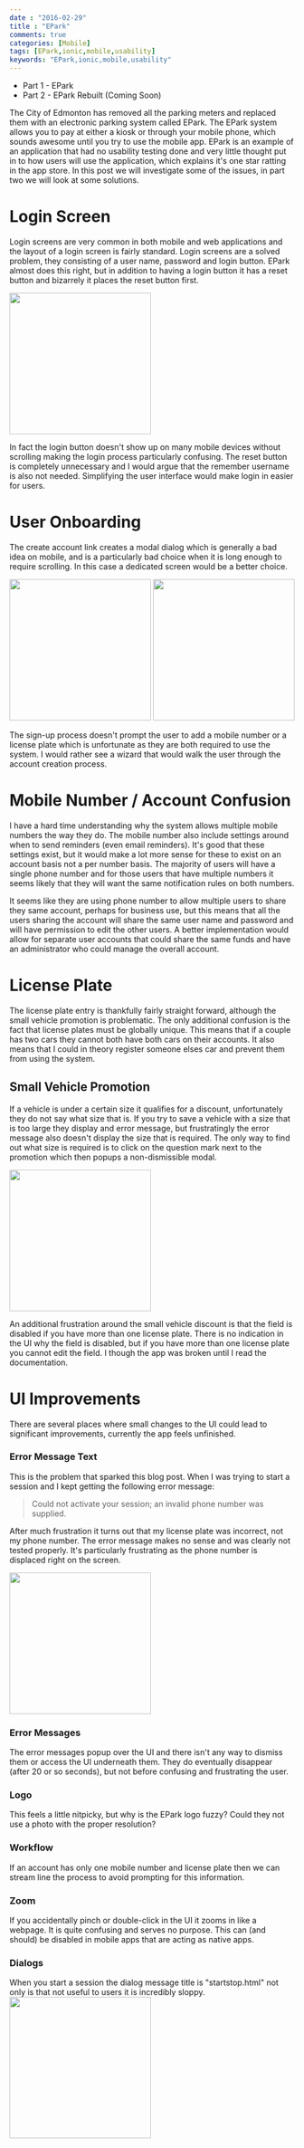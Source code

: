 ```yaml
---
date : "2016-02-29"
title : "EPark"
comments: true
categories: [Mobile]
tags: [EPark,ionic,mobile,usability]
keywords: "EPark,ionic,mobile,usability" 
---
```


- Part 1 - EPark
- Part 2 - EPark Rebuilt (Coming Soon)

The City of Edmonton has removed all the parking meters and replaced them with an electronic parking system called EPark.  The EPark system allows you to pay at either a kiosk or through your mobile phone, which sounds awesome until you try to use the mobile app. EPark is an example of an application that had no usability testing done and very little thought put in to how users will use the application, which explains it's one star ratting in the app store. In this post we will investigate some of the issues, in part two we will look at some solutions.

<!--more-->

# Login Screen
Login screens are very common in both mobile and web applications and the layout of a login screen is fairly standard. Login screens are a solved problem, they consisting of a user name, password and login button.  EPark almost does this right, but in addition to having a login button it has a reset button and bizarrely it places the reset button first.

<img src="../Login.png" width=250/>


In fact the login button doesn't show up on many mobile devices without scrolling making the login process particularly confusing.  The reset button is completely unnecessary and I would argue that the remember username is also not needed.  Simplifying the user interface would make login in easier for users.


# User Onboarding

The create account link creates a modal dialog which is generally a bad idea on mobile, and is a particularly bad choice when it is long enough to require scrolling.  In this case a dedicated screen would be a better choice.

<img src="../phone1.png" width=250/>
<img src="../phone2.png" width=250/>

The sign-up process doesn't prompt the user to add a mobile number or a license plate which is unfortunate as they are both required to use the system.  I would rather see a wizard that would walk the user through the account creation process.  

# Mobile Number / Account Confusion

I have a hard time understanding why the system allows multiple mobile numbers the way they do.  The mobile number also include settings around when to send reminders (even email reminders).  It's good that these settings exist, but it would make a lot more sense for these to exist on an account basis not a per number basis. The majority of users will have a single phone number and for those users that have multiple numbers it seems likely that they will want the same notification rules on both numbers.  

It seems like they are using phone number to allow multiple users to share they same account, perhaps for business use, but this means that all the users sharing the account will share the same user name and password and will have permission to edit the other users. A better implementation would allow for separate user accounts that could share the same funds and have an administrator who could manage the overall account.


# License Plate
The license plate entry is thankfully fairly straight forward, although the small vehicle promotion is problematic.  The only additional confusion is the fact that license plates must be globally unique.  This means that if a couple has two cars they cannot both have both cars on their accounts.  It also means that I could in theory register someone elses car and prevent them from using the system. 


  
## Small Vehicle Promotion

If a vehicle is under a certain size it qualifies for a discount, unfortunately they do not say what size that is. If you try to save a vehicle with a size that is too large they display and error message, but frustratingly the error message also doesn't display the size that is required. The only way to find out what size is required is to click on the question mark next to the promotion which then popups a non-dismissible modal.

<img src="../Small Vehicle.png" width=250/>

An additional frustration around the small vehicle discount is that the field is disabled if you have more than one license plate.  There is no indication in the UI why the field is disabled, but if you have more than one license plate you cannot edit the field.  I though the app was broken until I read the documentation.

# UI Improvements
There are several places where small changes to the UI could lead to significant improvements, currently the app feels unfinished.  

### Error Message Text
This is the problem that sparked this blog post.  When I was trying to start a session and I kept getting the following error message:

>  Could not activate your session; an invalid phone number was supplied.

After much frustration it turns out that my license plate was incorrect, not my phone number.  The error message makes no sense and was clearly not tested properly. It's particularly frustrating as the phone number is displaced right on the screen.

<img src="../Invalid phone number.png" width=250/>

### Error Messages

The error messages popup over the UI and there isn't any way to dismiss them or access the UI underneath them.  They do eventually disappear (after 20 or so seconds), but not before confusing and frustrating the user.

### Logo
This feels a little nitpicky, but why is the EPark logo fuzzy?  Could they not use a photo with the proper resolution?

### Workflow
If an account has only one mobile number and license plate then we can stream line the process to avoid prompting for this information.

### Zoom
If you accidentally pinch or double-click in the UI it zooms in like a webpage. It is quite confusing and serves no purpose.  This can (and should) be disabled in mobile apps that are acting as native apps.

### Dialogs
When you start a session the dialog message title is "startstop.html" not only is that not useful to users it is incredibly sloppy.<br/>
<img src="../Bad Dialog.png" width=250/>